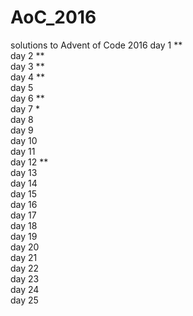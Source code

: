# AoC_2016
solutions to Advent of Code 2016
day 1 \*\*<br />
day 2 \*\*<br />
day 3 \*\*<br />
day 4 \*\*<br />
day 5 <br />
day 6 \*\*<br />
day 7 \*<br />
day 8<br />
day 9<br />
day 10<br />
day 11<br />
day 12 \*\*<br />
day 13<br />
day 14<br />
day 15<br />
day 16<br />
day 17<br />
day 18<br />
day 19<br />
day 20<br />
day 21<br />
day 22<br />
day 23<br />
day 24<br />
day 25<br />

